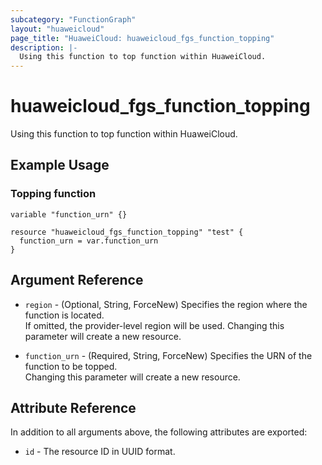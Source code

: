 ```yaml
---
subcategory: "FunctionGraph"
layout: "huaweicloud"
page_title: "HuaweiCloud: huaweicloud_fgs_function_topping"
description: |-
  Using this function to top function within HuaweiCloud.
---
```


# huaweicloud_fgs_function_topping

Using this function to top function within HuaweiCloud.

## Example Usage

### Topping function

```hcl
variable "function_urn" {}

resource "huaweicloud_fgs_function_topping" "test" {
  function_urn = var.function_urn
}
```

## Argument Reference

* `region` - (Optional, String, ForceNew) Specifies the region where the function is located.  
  If omitted, the provider-level region will be used. Changing this parameter will create a new resource.

* `function_urn` - (Required, String, ForceNew) Specifies the URN of the function to be topped.  
  Changing this parameter will create a new resource.

## Attribute Reference

In addition to all arguments above, the following attributes are exported:

* `id` - The resource ID in UUID format.
